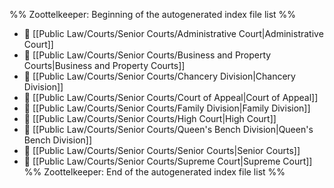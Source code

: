 %% Zoottelkeeper: Beginning of the autogenerated index file list  %%
- 📄 [[Public Law/Courts/Senior Courts/Administrative Court|Administrative Court]]
- 📄 [[Public Law/Courts/Senior Courts/Business and Property Courts|Business and Property Courts]]
- 📄 [[Public Law/Courts/Senior Courts/Chancery Division|Chancery Division]]
- 📄 [[Public Law/Courts/Senior Courts/Court of Appeal|Court of Appeal]]
- 📄 [[Public Law/Courts/Senior Courts/Family Division|Family Division]]
- 📄 [[Public Law/Courts/Senior Courts/High Court|High Court]]
- 📄 [[Public Law/Courts/Senior Courts/Queen's Bench Division|Queen's Bench Division]]
- 📄 [[Public Law/Courts/Senior Courts/Senior Courts|Senior Courts]]
- 📄 [[Public Law/Courts/Senior Courts/Supreme Court|Supreme Court]]
%% Zoottelkeeper: End of the autogenerated index file list  %%
